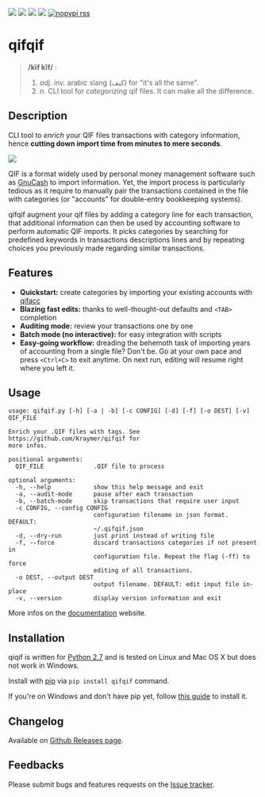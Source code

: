 [![][travis]](https://travis-ci.org/Kraymer/qifqif)
[![][coveralls]](https://coveralls.io/r/Kraymer/qifqif)
[![][pypi]](https://pypi.python.org/pypi/qifqif)
[![][rtfd]](http://qifqif.readthedocs.org/en/latest/?badge=latest)
[![nopypi rss](https://img.shields.io/badge/releases-atom-orange.svg)](https://github.com/Kraymer/qifqif/releases.atom)

[travis]: https://travis-ci.org/Kraymer/qifqif.svg?branch=master
[coveralls]: https://coveralls.io/repos/Kraymer/qifqif/badge.svg
[pypi]: http://img.shields.io/pypi/v/qifqif.svg
[rtfd]: https://readthedocs.org/projects/qifqif/badge/?version=latest

qifqif
======

> **/kĭf kĭf/** :
>   1.  *adj. inv.* arabic slang (كيف) for "it's all the same".
>   2.  *n.* CLI tool for *categorizing* qif files. It can make all the difference.


Description
-----------

CLI tool to *enrich* your QIF files transactions with category
information, hence **cutting down import time from minutes to mere
seconds**.

![](https://raw.githubusercontent.com/Kraymer/qifqif/master/docs/_static/qifqif_demo.gif)

QIF is a format widely used by personal money management software such
as [GnuCash](http://www.gnucash.org/) to import information. Yet, the
import process is particularly tedious as it require to manually pair
the transactions contained in the file with categories (or "accounts"
for double-entry bookkeeping systems).

qifqif augment your qif files by adding a category line for each
transaction, that additional information can then be used by accounting
software to perform automatic QIF imports. It picks categories by
searching for predefined keywords in transactions descriptions lines and
by repeating choices you previously made regarding similar transactions.


Features
--------

- **Quickstart:** create categories by importing your existing accounts with
  [qifacc](https://github.com/Kraymer/qifqif/wiki/qifacc)
- **Blazing fast edits:** thanks to well-thought-out defaults and
  `<TAB>` completion
- **Auditing mode:** review your transactions one by one
- **Batch mode (no interactive):** for easy integration with scripts
- **Easy-going workflow:** dreading the behemoth task of importing
  years of accounting from a single file? Don't be. Go at your own
  pace and press `<Ctrl+C>` to exit anytime. On next run, editing will
  resume right where you left it.

Usage
-----

    usage: qifqif.py [-h] [-a | -b] [-c CONFIG] [-d] [-f] [-o DEST] [-v] QIF_FILE

    Enrich your .QIF files with tags. See https://github.com/Kraymer/qifqif for
    more infos.

    positional arguments:
      QIF_FILE              .QIF file to process

    optional arguments:
      -h, --help            show this help message and exit
      -a, --audit-mode      pause after each transaction
      -b, --batch-mode      skip transactions that require user input
      -c CONFIG, --config CONFIG
                            configuration filename in json format. DEFAULT:
                            ~/.qifqif.json
      -d, --dry-run         just print instead of writing file
      -f, --force           discard transactions categories if not present in
                            configuration file. Repeat the flag (-ff) to force
                            editing of all transactions.
      -o DEST, --output DEST
                            output filename. DEFAULT: edit input file in-place
      -v, --version         display version information and exit

More infos on the [documentation](http://qifqif.rtfd.org) website.

Installation
------------

qiqif is written for [Python 2.7](ttps://www.python.org/downloads/) and
is tested on Linux and Mac OS X but does not work in Windows.

Install with [pip](https://pip.pypa.io/en/stable/) via
`pip install qifqif` command.

If you're on Windows and don't have pip yet, follow [this
guide](https://pip.pypa.io/en/latest/installing/) to install it.

Changelog
---------

Available on [Github Releases
page](https://github.com/Kraymer/qifqif/releases).

Feedbacks
---------

Please submit bugs and features requests on the [Issue
tracker](https://github.com/Kraymer/qifqif/issues).
